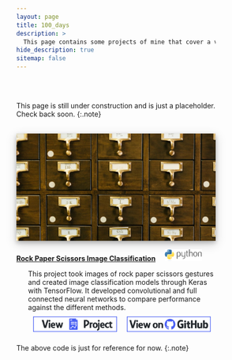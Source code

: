 ```yaml
---
layout: page
title: 100_days
description: >
  This page contains some projects of mine that cover a variety of topics, but are smaller in scale
hide_description: true
sitemap: false
---
```


<style>

.banner {
  box-shadow: 0 4px 8px 0 rgba(0, 0, 0, 0.2), 0 6px 20px 0 rgba(0, 0, 0, 0.19);
  center;
}

.justify {
  text-align: justify;
}

.center {
  display: block;
  margin-left: auto;
  margin-right: auto;
  width: 50%;
}

* {
  box-sizing: border-box;
}

.column25 {
  float: left;
  width: 25%;
  padding: 10px;
}

.column30 {
  float: left;
  width: 30%;
  padding: 10px;
}

.column40 {
  float: left;
  width: 40%;
  padding: 10px;
}

.column50 {
  float: left;
  width: 50%;
  padding: 10px;
}

.column60 {
  float: left;
  width: 60%;
  padding: 10px;
}

.column70 {
  float: left;
  width: 70%;
  padding: 10px;
}

.column75 {
  float: left;
  width: 75%;
  padding: 10px;
}

.row:after {
  content: "";
  display: table;
  clear: both;
}

@media screen and (max-width: 600px) {
  .column25 {
    width: 100%;
  }
  .column30 {
    width: 100%;
  }
  .column40 {
    width: 100%;
  }
  .column50 {
    width: 100%;
  }
  .column60 {
    width: 100%;
  }
  .column70 {
    width: 100%;
  }
  .column75 {
    width: 100%;
  }
}

.button {
  display: block;
  margin-left: auto;
  margin-right: auto;
  center;
  width: 175px;
}

.button:hover{
  position: relative;
  top: -1px;
  box-shadow: 0 4px 8px 0 rgba(0, 0, 0, 0.15), 0 6px 10px 0 rgba(0, 0, 0, 0.15);
}


</style>


<br><br>

This page is still under construction and is just a placeholder. Check back soon.
{:.note}

<br>


<img src="/assets/img/miniprojects/miniprojects_cover.jpg"  alt="Mini-Projects" class="banner">




<br>

<a class="anchor" id="rps"></a>
<p style="display: inline;">
  <b>
  <a href="/portfolio/miniprojects/rps_classification/">Rock Paper Scissors Image Classification</a>
  </b> &nbsp;&nbsp;&nbsp;
  <img src="/assets/icons/python.png" width="75">
  <ul><li style="list-style-type: none;">
  This project took images of rock paper scissors gestures and created image classification models  through Keras with TensorFlow. It developed convolutional and full connected neural networks to compare performance against the different methods.
  <div class="row">
    <div class="column50">
      <a href="/portfolio/miniprojects/rps_classification/">
        <img src="/assets/img/project_button.png" alt="View Project" class="button">
      </a>
    </div>
    <div class="column50">
      <a href="https://github.com/ryanlonergan/portfolio_repo/tree/master/rps_classification" target="_blank">
        <img src="/assets/img/github_button.png" class="button" alt="View on GitHub">
      </a>
    </div>
  </div>
</li></ul></p>


The above code is just for reference for now.
{:.note}

